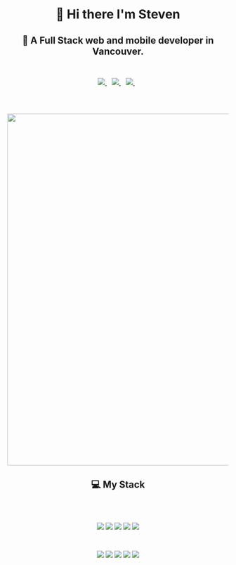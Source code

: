 <h1 align='center'>
 👋 Hi there  I'm Steven  
</h1>

<h2 align='center'>
 🌈 A Full Stack web and mobile developer in Vancouver. 
</h2>
<br/>

<p align='center'>
<a href="https://www.linkedin.com/in/steven-chen-670535179/">
<img src="https://img.shields.io/badge/LINKEDIN-%230077B5.svg?&style=for-the-badge&logo=linkedin&logoColor=white&style=plastic%22" />
</a>&nbsp;&nbsp;
<a href="https://clchen.live/">
<img src="https://img.shields.io/badge/PORTFOLIO-00CED1?&style=for-the-badge&logo=Tomorrowland&logoColor=white&style=plastic%22" />  
 </a>&nbsp;&nbsp;
<a href="https://www.instagram.com/cl.chen.79/">
<img src="https://img.shields.io/badge/INSTAGRAM-%23E4405F.svg?&style=for-the-badge&logo=instagram&logoColor=white&style=plastic%22" />  
 </a>&nbsp;&nbsp;
</p>
<br/><br/>


<p align='center'>
  <a href="#"><img src="https://github-readme-stats.vercel.app/api?username=chaolic6505&show_icons=true&theme=radical&bg_color=DEG,2b5876,4e4376" width="800"></a>
</p>
<h2 align='center'>
 💻 My Stack
</h2>
<br/><br/>
<p align='center'>
  <img src="https://img.shields.io/badge/React-20232A?style=for-the-badge&logo=react&logoColor=61DAFB&style=plastic%22" />
  <img src="https://img.shields.io/badge/Node-339933?style=for-the-badge&logo=Node.js&logoColor=white&style=plastic%22" />
   <img src="https://img.shields.io/badge/TypesScript-323330?style=for-the-badge&logo=ts-node&logoColor=3178C6&style=plastic%22" />
  <img src="https://img.shields.io/badge/Python-14354C?style=for-the-badge&logo=python&logoColor=white&style=plastic%22" />
  <img src="https://img.shields.io/badge/Laravel-FF2D20?style=for-the-badge&logo=LARAVEL&logoColor=white&style=plastic%22" />
</p>
<br/>
<p align='center'>
  <img src="https://img.shields.io/badge/HTML5-E34F26?style=for-the-badge&logo=html5&logoColor=white&style=plastic%22" />
  <img src="https://img.shields.io/badge/CSS3-1572B6?style=for-the-badge&logo=css3&logoColor=white&style=plastic%22" />
  <img src="https://img.shields.io/badge/MongoDB-4EA94B?style=for-the-badge&logo=mongodb&logoColor=white&style=plastic%22" />
  <img src="https://img.shields.io/badge/GraphQL-E10098?style=for-the-badge&logo=graphql&logoColor=white&style=plastic%22" />
  <img src="https://img.shields.io/badge/postgres-%23316192?style=for-the-badge&logo=postgresql&logoColor=white&style=plastic%22" />
</p>
